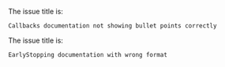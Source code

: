 The issue title is:

```text
Callbacks documentation not showing bullet points correctly
```

The issue title is:

```text
EarlyStopping documentation with wrong format
```

